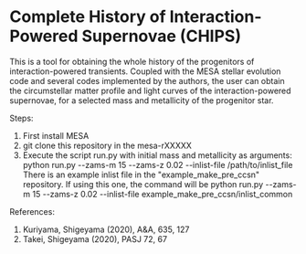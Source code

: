 # Complete History of Interaction-Powered Supernovae (CHIPS)

This is a tool for obtaining the whole history of the progenitors of
interaction-powered transients. Coupled with the MESA stellar evolution
code and several codes implemented by the authors, the user can obtain the
circumstellar matter profile and light curves of the interaction-powered
supernovae, for a selected mass and metallicity of the progenitor star.

Steps:
1. First install MESA
2. git clone this repository in the mesa-rXXXXX
3. Execute the script run.py with initial mass and metallicity as arguments:
	python run.py --zams-m 15 --zams-z 0.02 --inlist-file /path/to/inlist_file
   There is an example inlist file in the "example_make_pre_ccsn" repository. If using this one, the command will be
   	python run.py --zams-m 15 --zams-z 0.02 --inlist-file example_make_pre_ccsn/inlist_common


References:
1. Kuriyama, Shigeyama (2020), A&A, 635, 127
2. Takei, Shigeyama (2020), PASJ 72, 67
